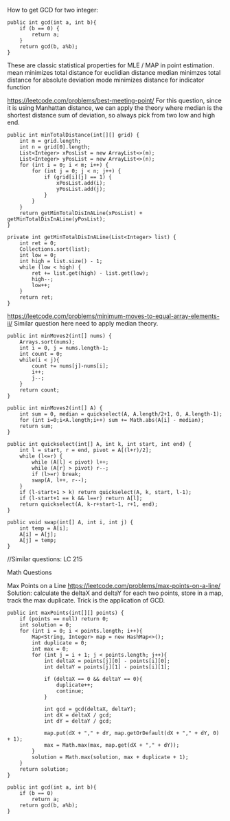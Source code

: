 How to get GCD for two integer:

    public int gcd(int a, int b){
        if (b == 0) {
            return a;
        }
        return gcd(b, a%b);
    }

These are classic statistical properties for MLE / MAP in point estimation.
mean minimizes total distance for euclidian distance
median minimzes total distance for absolute deviation
mode minimizes distance for indicator function

https://leetcode.com/problems/best-meeting-point/
For this question, since it is using Manhattan distance, we can apply the theory where median is the shortest distance 
sum of deviation, so always pick from two low and high end.
    
    public int minTotalDistance(int[][] grid) {
        int m = grid.length;
        int n = grid[0].length;
        List<Integer> xPosList = new ArrayList<>(m);
        List<Integer> yPosList = new ArrayList<>(n);
        for (int i = 0; i < m; i++) {
            for (int j = 0; j < n; j++) {
                if (grid[i][j] == 1) {
                    xPosList.add(i);
                    yPosList.add(j);
                }
            }
        }
        return getMinTotalDisInALine(xPosList) + getMinTotalDisInALine(yPosList);
    }

    private int getMinTotalDisInALine(List<Integer> list) {
        int ret = 0;
        Collections.sort(list);
        int low = 0;
        int high = list.size() - 1;
        while (low < high) {
            ret += list.get(high) - list.get(low);
            high--;
            low++;
        }
        return ret;
    }

https://leetcode.com/problems/minimum-moves-to-equal-array-elements-ii/
Similar question here need to apply median theory.

    public int minMoves2(int[] nums) {
        Arrays.sort(nums);
        int i = 0, j = nums.length-1;
        int count = 0;
        while(i < j){
            count += nums[j]-nums[i];
            i++;
            j--;
        }
        return count;
    }
    
    public int minMoves2(int[] A) {
        int sum = 0, median = quickselect(A, A.length/2+1, 0, A.length-1);
        for (int i=0;i<A.length;i++) sum += Math.abs(A[i] - median);
        return sum;
    }
    
    public int quickselect(int[] A, int k, int start, int end) {
        int l = start, r = end, pivot = A[(l+r)/2];
        while (l<=r) {
            while (A[l] < pivot) l++;
            while (A[r] > pivot) r--;
            if (l>=r) break;
            swap(A, l++, r--);
        }
        if (l-start+1 > k) return quickselect(A, k, start, l-1);
        if (l-start+1 == k && l==r) return A[l];
        return quickselect(A, k-r+start-1, r+1, end);
    }
    
    public void swap(int[] A, int i, int j) {
        int temp = A[i];
        A[i] = A[j];
        A[j] = temp;
    }

//Similar questions: LC 215

Math Questions

Max Points on a Line
https://leetcode.com/problems/max-points-on-a-line/
Solution: calculate the deltaX and deltaY for each two points, store in a map, track the max duplicate.
Trick is the application of GCD.

    public int maxPoints(int[][] points) {
        if (points == null) return 0;
        int solution = 0;
        for (int i = 0; i < points.length; i++){
            Map<String, Integer> map = new HashMap<>();
            int duplicate = 0;
            int max = 0;
            for (int j = i + 1; j < points.length; j++){
                int deltaX = points[j][0] - points[i][0];
                int deltaY = points[j][1] - points[i][1];
                
                if (deltaX == 0 && deltaY == 0){
                    duplicate++;
                    continue;
                }
                
                int gcd = gcd(deltaX, deltaY);
                int dX = deltaX / gcd;
                int dY = deltaY / gcd;
                
                map.put(dX + "," + dY, map.getOrDefault(dX + "," + dY, 0) + 1);
                max = Math.max(max, map.get(dX + "," + dY));
            }
            solution = Math.max(solution, max + duplicate + 1);
        }
        return solution;
    }
    
    public int gcd(int a, int b){
        if (b == 0)
            return a;
        return gcd(b, a%b);
    }